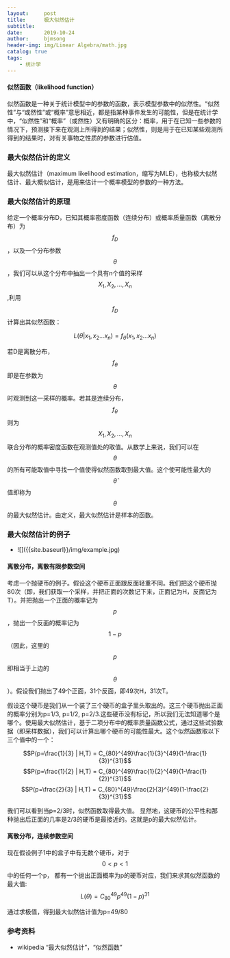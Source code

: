 ```yaml
---
layout:     post
title:      极大似然估计
subtitle:   
date:       2019-10-24
author:     bjmsong
header-img: img/Linear Algebra/math.jpg
catalog: true
tags:
    - 统计学
---
```

#### 似然函数（likelihood function）
似然函数是一种关于统计模型中的参数的函数，表示模型参数中的似然性。“似然性”与“或然性”或“概率”意思相近，都是指某种事件发生的可能性，但是在统计学中，“似然性”和“概率”（或然性）又有明确的区分：概率，用于在已知一些参数的情况下，预测接下来在观测上所得到的结果；似然性，则是用于在已知某些观测所得到的结果时，对有关事物之性质的参数进行估值。



### 最大似然估计的定义
最大似然估计（maximum likelihood estimation，缩写为MLE），也称极大似然估计、最大概似估计，是用来估计一个概率模型的参数的一种方法。

### 最大似然估计的原理
给定一个概率分布D，已知其概率密度函数（连续分布）或概率质量函数（离散分布）为$$f_D$$，以及一个分布参数$$\theta$$ ，我们可以从这个分布中抽出一个具有n个值的采样$$X_1,X_2,... ,X_n$$,利用$$f_D$$计算出其似然函数：

$$L(\theta | x_1,x_2...x_n) = f_{\theta}(x_1,x_2...x_n) $$

若D是离散分布，$$f_{\theta}$$即是在参数为$$\theta$$ 时观测到这一采样的概率。若其是连续分布，$$f_{\theta}$$则为$$X_1,X_2,... ,X_n$$联合分布的概率密度函数在观测值处的取值。从数学上来说，我们可以在$$\theta$$的所有可能取值中寻找一个值使得似然函数取到最大值。这个使可能性最大的$$\hat{\theta}$$值即称为$$\theta$$的最大似然估计。由定义，最大似然估计是样本的函数。

### 最大似然估计的例子

<ul> 
<li markdown="1"> 
![]({{site.baseurl}}/img/example.jpg) 
</li> 
</ul> 


#### 离散分布，离散有限参数空间
考虑一个抛硬币的例子。假设这个硬币正面跟反面轻重不同。我们把这个硬币抛80次（即，我们获取一个采样，并把正面的次数记下来，正面记为H，反面记为T）。并把抛出一个正面的概率记为$$p$$，抛出一个反面的概率记为$$1-p$$（因此，这里的$$p$$即相当于上边的$$\theta$$）。假设我们抛出了49个正面，31个反面，即49次H，31次T。

假设这个硬币是我们从一个装了三个硬币的盒子里头取出的。这三个硬币抛出正面的概率分别为p=1/3, p=1/2, p=2/3.这些硬币没有标记，所以我们无法知道哪个是哪个。使用最大似然估计，基于二项分布中的概率质量函数公式，通过这些试验数据（即采样数据），我们可以计算出哪个硬币的可能性最大。这个似然函数取以下三个值中的一个：

$$P(p=\frac{1}{3} | H,T) = C_{80}^{49}\frac{1}{3}^{49}(1-\frac{1}{3})^{31}$$
$$P(p=\frac{1}{2} | H,T) = C_{80}^{49}\frac{1}{2}^{49}(1-\frac{1}{2})^{31}$$
$$P(p=\frac{2}{3} | H,T) = C_{80}^{49}\frac{2}{3}^{49}(1-\frac{2}{3})^{31}$$

我们可以看到当p=2/3时，似然函数取得最大值。
显然地，这硬币的公平性和那种抛出后正面的几率是2/3的硬币是最接近的。这就是p的最大似然估计。

#### 离散分布，连续参数空间
现在假设例子1中的盒子中有无数个硬币，对于$$0<p<1$$中的任何一个p， 都有一个抛出正面概率为p的硬币对应，我们来求其似然函数的最大值:
$$L(\theta)=C_{80}^{49}p^{49}(1-p)^{31}$$

通过求极值，得到最大似然估计值为p=49/80



### 参考资料
- wikipedia “最大似然估计”，“似然函数”
